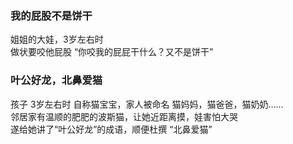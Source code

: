 ### 我的屁股不是饼干
姐姐的大娃，3岁左右时   
做状要咬他屁股
“你咬我的屁屁干什么？又不是饼干”


### 叶公好龙，北鼻爱猫
孩子 3岁左右时
自称猫宝宝，家人被命名 猫妈妈，猫爸爸，猫奶奶……   
邻居家有温顺的肥肥的波斯猫，让她近距离摸，娃害怕大哭    
遂给她讲了“叶公好龙”的成语，顺便杜撰 “北鼻爱猫”
